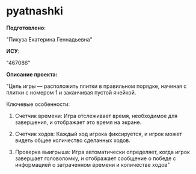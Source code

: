 # pyatnashki

__Подготовлено__:

"Пикуза Екатерина Геннадьевна"

__ИСУ__:

"467086"

__Описание проекта:__

"Цель игры — расположить плитки в правильном порядке, начиная с плитки с номером 1 и заканчивая пустой ячейкой.

Ключевые особенности:

1. Счетчик времени: Игра отслеживает время, необходимое для завершения, и отображает это время на экране.

2. Счетчик ходов: Каждый ход игрока фиксируется, и игрок может видеть общее количество сделанных ходов.

3. Проверка выигрыша: Игра автоматически определяет, когда игрок завершает головоломку, и отображает сообщение о победе с информацией о затраченном времени и количестве ходов"

 

